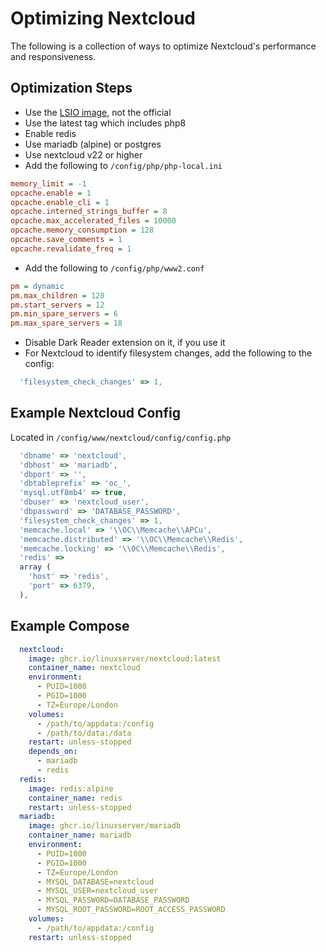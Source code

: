 # Optimizing Nextcloud

The following is a collection of ways to optimize Nextcloud's performance and responsiveness.

## Optimization Steps

- Use the [LSIO image](https://github.com/linuxserver/docker-nextcloud), not the official
- Use the latest tag which includes php8
- Enable redis
- Use mariadb (alpine) or postgres
- Use nextcloud v22 or higher
- Add the following to `/config/php/php-local.ini`

```INI
memory_limit = -1
opcache.enable = 1
opcache.enable_cli = 1
opcache.interned_strings_buffer = 8
opcache.max_accelerated_files = 10000
opcache.memory_consumption = 128
opcache.save_comments = 1
opcache.revalidate_freq = 1
```

- Add the following to `/config/php/www2.conf`
```INI
pm = dynamic
pm.max_children = 120
pm.start_servers = 12
pm.min_spare_servers = 6
pm.max_spare_servers = 18
```
- Disable Dark Reader extension on it, if you use it
- For Nextcloud to identify filesystem changes, add the following to the config:
```js
  'filesystem_check_changes' => 1,
```


## Example Nextcloud Config
Located in `/config/www/nextcloud/config/config.php`
```js
  'dbname' => 'nextcloud',
  'dbhost' => 'mariadb',
  'dbport' => '',
  'dbtableprefix' => 'oc_',
  'mysql.utf8mb4' => true,
  'dbuser' => 'nextcloud_user',
  'dbpassword' => 'DATABASE_PASSWORD',
  'filesystem_check_changes' => 1,
  'memcache.local' => '\\OC\\Memcache\\APCu',
  'memcache.distributed' => '\\OC\\Memcache\\Redis',
  'memcache.locking' => '\\OC\\Memcache\\Redis',
  'redis' => 
  array (
    'host' => 'redis',
    'port' => 6379,
  ),
```

## Example Compose
```Yaml
  nextcloud:
    image: ghcr.io/linuxserver/nextcloud:latest
    container_name: nextcloud
    environment:
      - PUID=1000
      - PGID=1000
      - TZ=Europe/London
    volumes:
      - /path/to/appdata:/config
      - /path/to/data:/data
    restart: unless-stopped
    depends_on:
      - mariadb
      - redis
  redis:
    image: redis:alpine
    container_name: redis
    restart: unless-stopped
  mariadb:
    image: ghcr.io/linuxserver/mariadb
    container_name: mariadb
    environment:
      - PUID=1000
      - PGID=1000
      - TZ=Europe/London
      - MYSQL_DATABASE=nextcloud
      - MYSQL_USER=nextcloud_user
      - MYSQL_PASSWORD=DATABASE_PASSWORD
      - MYSQL_ROOT_PASSWORD=ROOT_ACCESS_PASSWORD
    volumes:
      - /path/to/appdata:/config
    restart: unless-stopped
```
